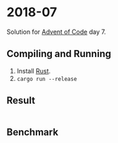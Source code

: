 2018-07
=======

Solution for [Advent of Code](https://adventofcode.com/2018) day 7.

Compiling and Running
---------------------

1. Install [Rust](https://www.rust-lang.org/en-US/install.html).
2. `cargo run --release`

Result
------

```sh
```

Benchmark
---------

```
```
